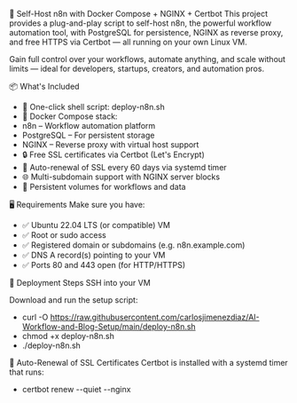 🚀 Self-Host n8n with Docker Compose + NGINX + Certbot
This project provides a plug-and-play script to self-host n8n, the powerful workflow automation tool, with PostgreSQL for persistence, NGINX as reverse proxy, and free HTTPS via Certbot — all running on your own Linux VM.

Gain full control over your workflows, automate anything, and scale without limits — ideal for developers, startups, creators, and automation pros.

📦 What's Included
- 🧩 One-click shell script: deploy-n8n.sh
- 🐳 Docker Compose stack:
- n8n – Workflow automation platform
- PostgreSQL – For persistent storage
- NGINX – Reverse proxy with virtual host support
- 🔒 Free SSL certificates via Certbot (Let's Encrypt)
- 🔁 Auto-renewal of SSL every 60 days via systemd timer
- 🌐 Multi-subdomain support with NGINX server blocks
- 💾 Persistent volumes for workflows and data

🖥 Requirements
Make sure you have:
- ✅ Ubuntu 22.04 LTS (or compatible) VM
- ✅ Root or sudo access
- ✅ Registered domain or subdomains (e.g. n8n.example.com)
- ✅ DNS A record(s) pointing to your VM
- ✅ Ports 80 and 443 open (for HTTP/HTTPS)

🚀 Deployment Steps
SSH into your VM

Download and run the setup script:
- curl -O https://raw.githubusercontent.com/carlosjimenezdiaz/AI-Workflow-and-Blog-Setup/main/deploy-n8n.sh
- chmod +x deploy-n8n.sh
- ./deploy-n8n.sh

🔁 Auto-Renewal of SSL Certificates
Certbot is installed with a systemd timer that runs:
- certbot renew --quiet --nginx
